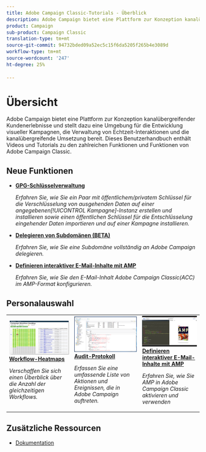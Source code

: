 ```yaml
---
title: Adobe Campaign Classic-Tutorials - Überblick
description: Adobe Campaign bietet eine Plattform zur Konzeption kanalübergreifender Kundenerlebnisse und stellt dazu eine Umgebung für die Entwicklung visueller Kampagnen, die Verwaltung von Echtzeit-Interaktionen und die kanalübergreifende Umsetzung bereit. Dieses Benutzerhandbuch enthält Videos und Tutorials zu den zahlreichen Funktionen und Funktionen von Adobe Campaign Standard.
product: Campaign
sub-product: Campaign Classic
translation-type: tm+mt
source-git-commit: 94732bded09a52ec5c15f6da5205f265b4e3089d
workflow-type: tm+mt
source-wordcount: '247'
ht-degree: 25%

---
```



# Übersicht

Adobe Campaign bietet eine Plattform zur Konzeption kanalübergreifender Kundenerlebnisse und stellt dazu eine Umgebung für die Entwicklung visueller Kampagnen, die Verwaltung von Echtzeit-Interaktionen und die kanalübergreifende Umsetzung bereit. Dieses Benutzerhandbuch enthält Videos und Tutorials zu den zahlreichen Funktionen und Funktionen von Adobe Campaign Classic.

## Neue Funktionen

* **[GPG-Schlüsselverwaltung](/help/acc/monitoring-campaign-classic/control-panel/gpg-key-management/gpg-key-management-overview.md)**

   *Erfahren Sie, wie Sie ein Paar mit öffentlichem/privatem Schlüssel für die Verschlüsselung von ausgehenden Daten auf einer angegebenen[!UICONTROL Kampagne]-Instanz erstellen und installieren sowie einen öffentlichen Schlüssel für die Entschlüsselung eingehender Daten importieren und auf einer Kampagne installieren.*

* **[Delegieren von Subdomänen (BETA)](/help/acc/monitoring-campaign-classic/control-panel/subdomain-delegation.md)**

   *Erfahren Sie, wie Sie eine Subdomäne vollständig an Adobe Campaign delegieren.*

* **[Definieren interaktiver E-Mail-Inhalte mit AMP](/help/acc/sending-messages/email-channel/defining-interactive-email-content-with-amp.md)**

   *Erfahren Sie, wie Sie den E-Mail-Inhalt Adobe Campaign Classic(ACC) im AMP-Format konfigurieren.*

## Personalauswahl

<table>
<tr>
  <td>
    <a href="./monitoring-campaign-classic/workflow-heatmap.md">
      <img alt="Workflow-Heatmaps (Video)" src="./assets/workflow-heatmap.png"/>
    </a>
    <div>
      <a href="./monitoring-campaign-classic/workflow-heatmap.md">
    <strong>Workflow-Heatmaps</strong>
    </a>
    </div>
    <p>
    <em>Verschaffen Sie sich einen Überblick über die Anzahl der gleichzeitigen Workflows.</em>
    <p>
  </td>
   <td>
    <a href="./monitoring-campaign-classic/audit-trail.md">
      <img alt="Prüfpfad (Video)" src="./assets/acc-audit-trail-thumb.png" />
    </a>
    <div>
      <a href="./monitoring-campaign-classic/audit-trail.md">
    <strong>Audit-Protokoll</strong>
    </a>
    </div> 
    <p>
    <em>Erfassen Sie eine umfassende Liste von Aktionen und Ereignissen, die in Adobe Campaign auftreten.</em>
    <p>
  </td>
  <td>
    <a href="./sending-messages/email-channel/defining-interactive-email-content-with-amp.md">
      <img alt="Definieren interaktiver E-Mail-Inhalte mit AMP (Video)" src="./assets/29940.png" />
    </a>
    <div>
      <a href="./sending-messages/email-channel/defining-interactive-email-content-with-amp.md">
    <strong>Definieren interaktiver E-Mail-Inhalte mit AMP</strong>
    </a>
    </div>
    <p>
    <em>Erfahren Sie, wie Sie AMP in Adobe Campaign Classic aktivieren und verwenden </em>
    <p>
  </td>
</tr>
</table>

## Zusätzliche Ressourcen

* [Dokumentation](https://docs.campaign.adobe.com/doc/AC/en/PTF_Starting_with_Adobe_Campaign_About_Adobe_Campaign_Classic.html)
